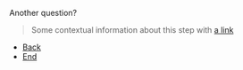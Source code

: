<p>Another question?</p><blockquote><p>Some contextual information about this step with <a href="https://example.com">a link</a></p>
</blockquote><p><ul>
<li><a href="../step_identifier">Back</a></li>
<li><a href="../final_step_end">End</a></li>
</ul>
</p>